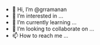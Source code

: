 - 👋 Hi, I’m @grramanan
- 👀 I’m interested in ...
- 🌱 I’m currently learning ...
- 💞️ I’m looking to collaborate on ...
- 📫 How to reach me ...

<!---
grramanan/grramanan is a ✨ special ✨ repository because its `README.md` (this file) appears on your GitHub profile.
You can click the Preview link to take a look at your changes.
--->
